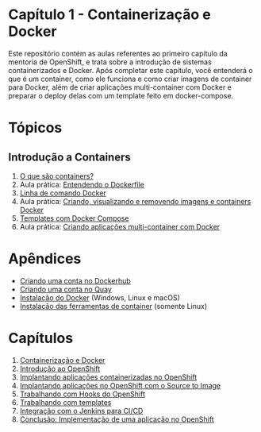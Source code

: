 # Capítulo 1 - Containerização e Docker
Este repositório contém as aulas referentes ao primeiro capítulo da mentoria de OpenShift, e trata sobre a introdução de sistemas containerizados e Docker. Após completar este capítulo, você entenderá o que é um container, como ele funciona e como criar imagens de container para Docker, além de criar aplicações multi-container com Docker e preparar o deploy delas com um template feito em docker-compose.

# Tópicos
## Introdução a Containers
1. [O que são containers?](aula01)
2. Aula prática: [Entendendo o Dockerfile](aula02)
3. [Linha de comando Docker](aula03)
4. Aula prática: [Criando, visualizando e removendo imagens  e containers Docker](aula04)
5. [Templates com Docker Compose](aula05)
6. Aula prática: [Criando aplicações multi-container com Docker](aula06)

# Apêndices
* [Criando uma conta no Dockerhub](apendices/conta_dockerhub.md)
* [Criando uma conta no Quay](apendices/conta_quay.md)
* [Instalação do Docker](apendices/instalacao_docker.md) (Windows, Linux e macOS)
* [Instalação das ferramentas de container](apendices/instalacao_container_tools.md) (somente Linux)

# Capítulos
1. [Containerização e Docker](https://github.com/mentoria-openshift/capitulo01)
2. [Introdução ao OpenShift](https://github.com/mentoria-openshift/capitulo02)
3. [Implantando aplicações containerizadas no OpenShift](https://github.com/mentoria-openshift/capitulo03)
4. [Implantando aplicações no OpenShift com o Source to Image](https://github.com/mentoria-openshift/capitulo04)
5. [Trabalhando com Hooks do OpenShift](https://github.com/mentoria-openshift/capitulo05)
6. [Trabalhando com templates](https://github.com/mentoria-openshift/capitulo06)
7. [Integração com o Jenkins para CI/CD](https://github.com/mentoria-openshift/capitulo07)
8. [Conclusão: Implementação de uma aplicação no OpenShift](https://github.com/mentoria-openshift/capitulo08)
